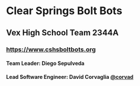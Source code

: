 # Clear Springs Bolt Bots
## Vex High School Team 2344A
### https://www.cshsboltbots.org
#### Team Leader: Diego Sepulveda
#### Lead Software Engineer: David Corvaglia [@corvad](https://github.com/corvad)
